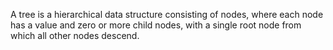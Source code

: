 A tree is a hierarchical data structure consisting of nodes, where each node has a value and zero or more child nodes, with a single root node from which all other nodes descend.